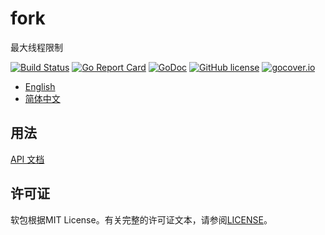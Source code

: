 # fork

最大线程限制

[![Build Status](https://travis-ci.org/wzshiming/fork.svg?branch=master)](https://travis-ci.org/wzshiming/fork)
[![Go Report Card](https://goreportcard.com/badge/github.com/wzshiming/fork)](https://goreportcard.com/report/github.com/wzshiming/fork)
[![GoDoc](https://godoc.org/github.com/wzshiming/fork?status.svg)](https://godoc.org/github.com/wzshiming/fork)
[![GitHub license](https://img.shields.io/github/license/wzshiming/fork.svg)](https://github.com/wzshiming/fork/blob/master/LICENSE)
[![gocover.io](https://gocover.io/_badge/github.com/wzshiming/fork)](https://gocover.io/github.com/wzshiming/fork)

- [English](https://github.com/wzshiming/fork/blob/master/README.md)
- [简体中文](https://github.com/wzshiming/fork/blob/master/README_cn.md)

## 用法

[API 文档](https://godoc.org/github.com/wzshiming/fork)

## 许可证

软包根据MIT License。有关完整的许可证文本，请参阅[LICENSE](https://github.com/wzshiming/fork/blob/master/LICENSE)。